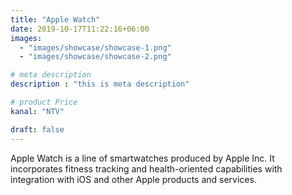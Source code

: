 ```yaml
---
title: "Apple Watch"
date: 2019-10-17T11:22:16+06:00
images: 
  - "images/showcase/showcase-1.png"
  - "images/showcase/showcase-2.png"

# meta description
description : "this is meta description"

# product Price
kanal: "NTV"

draft: false
---
```


Apple Watch is a line of smartwatches produced by Apple Inc. It incorporates fitness tracking and health-oriented capabilities with integration with iOS and other Apple products and services.